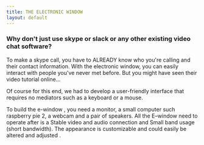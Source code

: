 ```yaml
---
title: THE ELECTRONIC WINDOW
layout: default
---
```


### Why don't just use skype or slack or any other existing video chat software? 

To make a skype call, you have to ALREADY know who you're calling and their contact information. With the electronic window, you can easily interact with people you've never met before. But you might have seen their video tutorial online...

Of course for this end, we had to develop a user-friendly interface that requires no mediators such as a keyboard or a mouse. 

To build the e-window , you need a monitor, a small computer such raspberry pie 2, a webcam and a pair of speakers. All the E–window need to operate after is a Stable video and audio connection  and Small band usage (short bandwidth). The appearance is customizable  and could easily be altered and adjusted .
